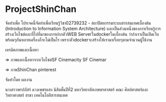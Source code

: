 ﻿# ProjectShinChan
 จัดทำเพื่อ
โปรเจคนี้จัดทำเพื่อเรียนรู้วิชา02739232 - สถาปัตยกรรมระบบสารสนเทศเบื้องต้น (Introduction to Information System Architecture)
และเป็นส่วนหนึ่งของการเรียนรู้การสร้างเว็บไซต์และที่ไปที่มาของการฝากตัวWEB Serverในdockerในเบื้องต้น
ว่าถ้าเราเป็นเปิดเว็บพร้อมๆกันหลายเครื่องก็จะไม่เป็นไร เพราะตัวdockerจะสร้างให้เรามาเรื่อยๆตามจำนวนผู้ใช้งาน

เครดิตภาพและเนื้อหา

=> ภาพและเนื้อหาจากเว็บไซต์SF Cinemacity SF Cinemar

=> ภาพShinChan pinterest

จัดทำโดย ผลงาน 

นางสาวพรปภัสร์ ดวงเพชรแสง
นิสิตชั้นปีที่2 มหาวิทยาลัยเกษตรศาสตร์
คณะ ศิลปศาสตร์และวิทยาศาสตร์ สาขา เทคโนโลยีสารสนเทศ
